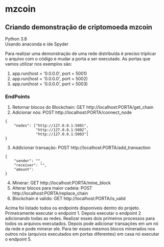 # mzcoin
## Criando demonstração de criptomoeda mzcoin
Python 3.8  
Usando anaconda e ide Spyder


Para realizar uma demonstração de uma rede distribuída é preciso triplicar o arquivo com o código e mudar a porta a ser executado. As portas que vamos utilizar nos exemplos são: 
1.  app.run(host = '0.0.0.0', port = 5001)
2.  app.run(host = '0.0.0.0', port = 5002)
3.  app.run(host = '0.0.0.0', port = 5003)


### EndPoints
1. Retornar blocos do Blockchain: GET http://localhost:PORTA/get_chain
2. Adicionar nós: POST http://localhost:PORTA/connect_node
~~~
{
    "nodes": ["http://127.0.0.1:5001", 
              "http://127.0.0.1:5002", 
              "http://127.0.0.1:5003"]
}
~~~
3. Addicionar transação: POST http://localhost:PORTA/add_transaction
~~~~
{
    "sender": "",
    "receiver": "",
    "amount":   
}
~~~~
4. Minerar: GET http://localhost:PORTA/mine_block
5. Alterar blocos para maior cadeia: POST http://localhost:PORTA/replace_chain 
6. Blockchain é valido: GET http://localhost:PORTA/is_valid


Acima foi listado todos os endpoints disponíveis dentro do projeto. Primeiramente executar o endpoint 1. Depois executar o endpoint 2 adicionando todas as redes. Realizar esses dois primeiros processos para todos os arquivos executados. Depois pode adicionar transações em um nó da rede e pode minerar ele. Para ter esses mesmos blocos minerados nos outros nós (arquivos executados em portas diferentes) em casa nó executar o endpoint 5.

